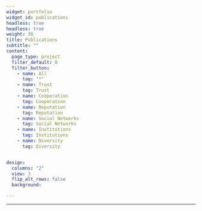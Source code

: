 ```yaml
---
widget: portfolio
widget_id: publications
headless: true
headless: true
weight: 30
title: Publications
subtitle: ""
content:
  page_type: project
  filter_default: 0
  filter_button:
    - name: All
      tag: "*"
    - name: Trust 
      tag: Trust
    - name: Cooperation
      tag: Cooperation
    - name: Reputation 
      tag: Reputation
    - name: Social Networks 
      tag: Social Networks
    - name: Institutions
      tag: Institutions
    - name: Diversity
      tag: Diversity


design:
  columns: "2"
  view: 3
  flip_alt_rows: false
  background:

---
```


---
